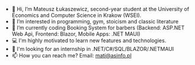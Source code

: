 - 👋 Hi, I’m Mateusz Łukaszewicz, second-year student at the University of Economics and Computer Science in Krakow (WSEI).
- 👀 I’m interested in programming, gym, stoicism and classic literature
- 🌱 I’m currently coding Booking System for barbers
    (Backend: ASP.NET Web Api, Frontend: Blazor, Mobile Apps: .NET MAUI)
- 💻 I'm highly motivated to learn new features and technologies.
- 💞️ I'm looking for an internship in .NET/C#/SQL/BLAZOR/.NETMAUI
- 📫 How you can reach me? Email: mati@asinfo.pl

